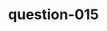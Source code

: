 ---
layout: question
title: question-015
number: 15
question: Name something you always have to keep plugged in.
answer1: TV | 33
answer2: Phone | 25
answer3: Computer | 24
answer4: Lamp | 11
answer5: Headphones | 2
answer6: Computer Mouse | 2
answer7:
answer8:
answer9:
answer10:
---